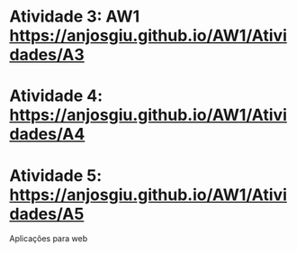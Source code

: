 # Atividade 3: AW1 https://anjosgiu.github.io/AW1/Atividades/A3
# Atividade 4: https://anjosgiu.github.io/AW1/Atividades/A4
# Atividade 5: https://anjosgiu.github.io/AW1/Atividades/A5
 
 
Aplicações para web
